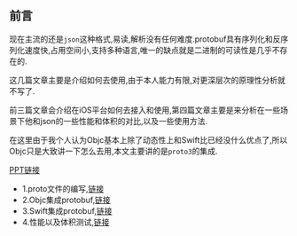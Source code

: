 ## 前言

现在主流的还是`json`这种格式,易读,解析没有任何难度.protobuf具有序列化和反序列化速度快,占用空间小,支持多种语言,唯一的缺点就是二进制的可读性是几乎不存在的.

这几篇文章主要是介绍如何去使用,由于本人能力有限,对更深层次的原理性分析就不写了.

前三篇文章会介绍在iOS平台如何去接入和使用,第四篇文章主要是来分析在一些场景下他和json的一些性能和体积的对比,以及一些使用方法.

在这里由于我个人认为Objc基本上除了动态性上和Swift比已经没什么优点了,所以Objc只是大致讲一下怎么去用,本文主要讲的是`proto3`的集成.

[PPT链接](https://github.com/Link913/StudyBlog/blob/master/%E5%AD%A6%E4%B9%A0%E7%AC%94%E8%AE%B0/iOS/Protobuf/protobuf%E5%9C%A8iOS%E4%B8%AD%E7%9A%84%E6%8E%A5%E5%85%A5.pptx)

- 1.proto文件的编写,[链接](https://github.com/Link913/StudyBlog/blob/master/%E5%AD%A6%E4%B9%A0%E7%AC%94%E8%AE%B0/iOS/Protobuf/1.proto%E6%96%87%E4%BB%B6%E7%BC%96%E5%86%99.md)
- 2.Objc集成protobuf,[链接](https://github.com/Link913/StudyBlog/blob/master/%E5%AD%A6%E4%B9%A0%E7%AC%94%E8%AE%B0/iOS/Protobuf/2.Objc%E9%9B%86%E6%88%90.md)
- 3.Swift集成protobuf,[链接](https://github.com/Link913/StudyBlog/blob/master/%E5%AD%A6%E4%B9%A0%E7%AC%94%E8%AE%B0/iOS/Protobuf/3.Swift%E9%9B%86%E6%88%90.md)
- 4.性能以及体积测试,[链接](https://github.com/Link913/StudyBlog/blob/master/%E5%AD%A6%E4%B9%A0%E7%AC%94%E8%AE%B0/iOS/Protobuf/4.%E6%80%A7%E8%83%BD%E4%BB%A5%E5%8F%8A%E4%BD%93%E7%A7%AF%E6%B5%8B%E8%AF%95%2C%E4%BB%A5%E5%8F%8A%E4%B8%80%E4%BA%9B%E4%BD%BF%E7%94%A8%E5%BB%BA%E8%AE%AE.md)